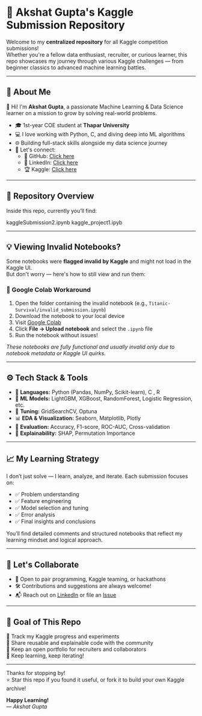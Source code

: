 # 🚀 Akshat Gupta's Kaggle Submission Repository

Welcome to my **centralized repository** for all Kaggle competition submissions!  
Whether you're a fellow data enthusiast, recruiter, or curious learner, this repo showcases my journey through various Kaggle challenges — from beginner classics to advanced machine learning battles.

---

## 📌 About Me

👋 Hi! I'm **Akshat Gupta**, a passionate Machine Learning & Data Science learner on a mission to grow by solving real-world problems.

- 🎓 1st-year COE student at **Thapar University**
- 💻 I love working with Python, C, and diving deep into ML algorithms
- 🌐 Building full-stack skills alongside my data science journey
- 🔗 Let's connect:
  - 📍 GitHub: [Click here](https://github.com/akshat09105)
  - 💼 LinkedIn: [Click here](https://www.linkedin.com/in/akshat-gupta-6a27a331a/)
  - 🏆 Kaggle: [Click here](https://www.kaggle.com/akshat9105)

---

## 🧠 Repository Overview

Inside this repo, currently you’ll find:

kaggleSubmission2.ipynb
kaggle_project1.ipyb



---

## 💡 Viewing Invalid Notebooks?

Some notebooks were **flagged invalid by Kaggle** and might not load in the Kaggle UI.  
But don't worry — here's how to still view and run them:

### 🔄 Google Colab Workaround

1. Open the folder containing the invalid notebook (e.g., `Titanic-Survival/invalid_submission.ipynb`)
2. Download the notebook to your local device
3. Visit [Google Colab](https://colab.research.google.com/)
4. Click **File → Upload notebook** and select the `.ipynb` file
5. Run the notebook without issues!

_These notebooks are fully functional and usually invalid only due to notebook metadata or Kaggle UI quirks._

---

## ⚙️ Tech Stack & Tools

- 📌 **Languages:** Python (Pandas, NumPy, Scikit-learn), C , R
- 🧠 **ML Models:** LightGBM, XGBoost, RandomForest, Logistic Regression, etc.
- 🧪 **Tuning:** GridSearchCV, Optuna
- 📊 **EDA & Visualization:** Seaborn, Matplotlib, Plotly
- 🔎 **Evaluation:** Accuracy, F1-score, ROC-AUC, Cross-validation
- 💬 **Explainability:** SHAP, Permutation Importance

---

## 📈 My Learning Strategy

I don’t just solve — I learn, analyze, and iterate. Each submission focuses on:

- ✅ Problem understanding
- ✅ Feature engineering
- ✅ Model selection and tuning
- ✅ Error analysis
- ✅ Final insights and conclusions

You’ll find detailed comments and structured notebooks that reflect my learning mindset and logical approach.

---

## 🤝 Let's Collaborate

- 💬 Open to pair programming, Kaggle teaming, or hackathons
- 🛠️ Contributions and suggestions are always welcome!
- 📬 Reach out on [LinkedIn](https://www.linkedin.com/in/akshatgupta2004/) or file an [Issue](https://github.com/akshatgupta2004/kaggle-submissions/issues)

---

## 🏁 Goal of This Repo

📍 Track my Kaggle progress and experiments  
📍 Share reusable and explainable code with the community  
📍 Keep an open portfolio for recruiters and collaborators  
📍 Keep learning, keep iterating!

---

Thanks for stopping by!  
⭐ Star this repo if you found it useful, or fork it to build your own Kaggle archive!

**Happy Learning!**  
— *Akshat Gupta*
